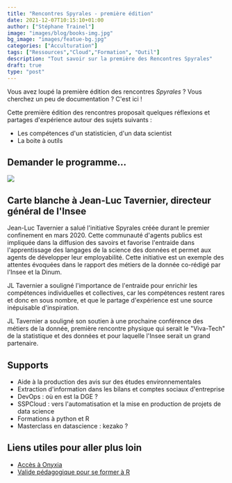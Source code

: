 ```yaml
---
title: "Rencontres Spyrales - première édition"
date: 2021-12-07T10:15:10+01:00
author: ["Stéphane Trainel"]
image: "images/blog/books-img.jpg"
bg_image: "images/featue-bg.jpg"
categories: ["Acculturation"]
tags: ["Ressources","Cloud","Formation", "Outil"]
description: "Tout savoir sur la première des Rencontres Spyrales"
draft: true
type: "post"
---
```


Vous avez loupé la première édition des rencontres *Spyrales* ? Vous cherchez un peu de documentation ? C'est ici ! 

Cette première édition des rencontres proposait quelques réflexions et partages d'expérience autour des sujets suivants :
- Les compétences d'un statisticien, d'un data scientist
- La boite à outils


## Demander le programme...

![](/images/blog/rencontres_01_programme.png)

## Carte blanche à Jean-Luc Tavernier, directeur général de l'Insee

Jean-Luc Tavernier a salué l'initiative Spyrales créée durant le premier confinement en mars 2020.
Cette communauté d'agents publics est impliquée dans la diffusion des savoirs et favorise l'entraide dans l'apprentissage des langages de la science des données et permet aux agents de développer leur employabilité.
Cette initiative est un exemple des attentes évoquées dans le rapport des métiers de la donnée co-rédigé par l'Insee et la Dinum.

JL Tavernier a souligné l'importance de l'entraide pour enrichir les compétences individuelles et collectives, car les compétences restent rares et donc en sous nombre, et que le partage d'expérience est une source inépuisable d'inspiration.

JL Tavernier a souligné son soutien à une prochaine conférence des métiers de la donnée, première rencontre physique qui serait le "Viva-Tech" de la statistique et des données et pour laquelle l'Insee serait un grand partenaire.

## Supports

* Aide à la production des avis sur des études environnementales
* Extraction d'information dans les bilans et comptes sociaux d'entreprise
* DevOps : où en est la DGE ?
* SSPCloud : vers l'automatisation et la mise en production de projets de data science
* Formations à python et R
* Masterclass en datascience : kezako ?


## Liens utiles pour aller plus loin

- [Accès à Onyxia](https://www.sspcloud.fr/)
- [Valide pédagogique pour se former à R](https://mtes-mct.github.io/parcours-r/)
